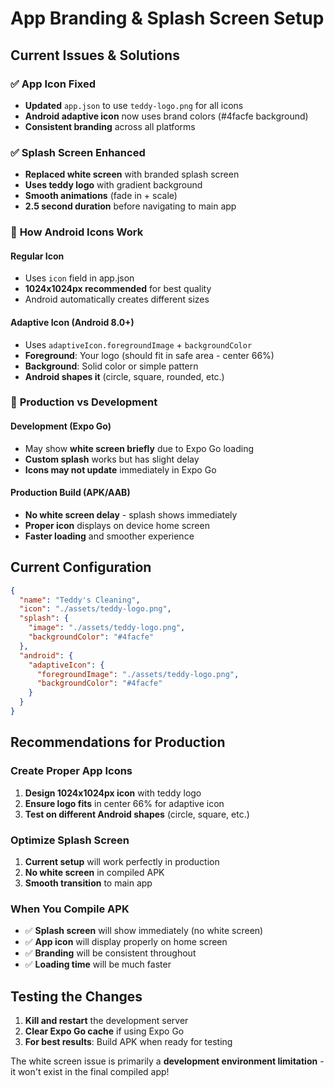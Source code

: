 # App Branding & Splash Screen Setup

## Current Issues & Solutions

### ✅ **App Icon Fixed**
- **Updated** `app.json` to use `teddy-logo.png` for all icons
- **Android adaptive icon** now uses brand colors (#4facfe background)
- **Consistent branding** across all platforms

### ✅ **Splash Screen Enhanced**
- **Replaced white screen** with branded splash screen
- **Uses teddy logo** with gradient background
- **Smooth animations** (fade in + scale)
- **2.5 second duration** before navigating to main app

### 🎯 **How Android Icons Work**

#### **Regular Icon**
- Uses `icon` field in app.json
- **1024x1024px recommended** for best quality
- Android automatically creates different sizes

#### **Adaptive Icon (Android 8.0+)**
- Uses `adaptiveIcon.foregroundImage` + `backgroundColor`
- **Foreground**: Your logo (should fit in safe area - center 66%)
- **Background**: Solid color or simple pattern
- **Android shapes it** (circle, square, rounded, etc.)

### 🚀 **Production vs Development**

#### **Development (Expo Go)**
- May show **white screen briefly** due to Expo Go loading
- **Custom splash** works but has slight delay
- **Icons may not update** immediately in Expo Go

#### **Production Build (APK/AAB)**
- **No white screen delay** - splash shows immediately
- **Proper icon** displays on device home screen
- **Faster loading** and smoother experience

## Current Configuration

```json
{
  "name": "Teddy's Cleaning",
  "icon": "./assets/teddy-logo.png",
  "splash": {
    "image": "./assets/teddy-logo.png",
    "backgroundColor": "#4facfe"
  },
  "android": {
    "adaptiveIcon": {
      "foregroundImage": "./assets/teddy-logo.png",
      "backgroundColor": "#4facfe"
    }
  }
}
```

## Recommendations for Production

### **Create Proper App Icons**
1. **Design 1024x1024px icon** with teddy logo
2. **Ensure logo fits** in center 66% for adaptive icon
3. **Test on different Android shapes** (circle, square, etc.)

### **Optimize Splash Screen**
1. **Current setup** will work perfectly in production
2. **No white screen** in compiled APK
3. **Smooth transition** to main app

### **When You Compile APK**
- ✅ **Splash screen** will show immediately (no white screen)
- ✅ **App icon** will display properly on home screen
- ✅ **Branding** will be consistent throughout
- ✅ **Loading time** will be much faster

## Testing the Changes
1. **Kill and restart** the development server
2. **Clear Expo Go cache** if using Expo Go
3. **For best results**: Build APK when ready for testing

The white screen issue is primarily a **development environment limitation** - it won't exist in the final compiled app!